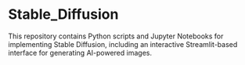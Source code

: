 # Stable_Diffusion
This repository contains Python scripts and Jupyter Notebooks for implementing Stable Diffusion, including an interactive Streamlit-based interface for generating AI-powered images.
